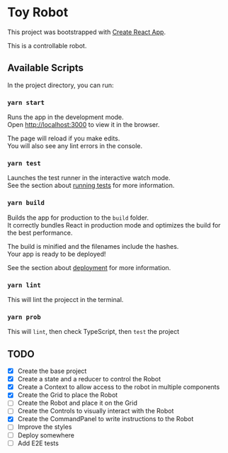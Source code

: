 # Toy Robot

This project was bootstrapped with [Create React App](https://github.com/facebook/create-react-app).

This is a controllable robot.

## Available Scripts

In the project directory, you can run:

### `yarn start`

Runs the app in the development mode.\
Open [http://localhost:3000](http://localhost:3000) to view it in the browser.

The page will reload if you make edits.\
You will also see any lint errors in the console.

### `yarn test`

Launches the test runner in the interactive watch mode.\
See the section about [running tests](https://facebook.github.io/create-react-app/docs/running-tests) for more information.

### `yarn build`

Builds the app for production to the `build` folder.\
It correctly bundles React in production mode and optimizes the build for the best performance.

The build is minified and the filenames include the hashes.\
Your app is ready to be deployed!

See the section about [deployment](https://facebook.github.io/create-react-app/docs/deployment) for more information.

### `yarn lint`

This will lint the projecct in the terminal.

### `yarn prob`

This will `lint`, then check TypeScript, then `test` the project

## TODO

* [x] Create the base project
* [x] Create a state and a reducer to control the Robot
* [x] Create a Context to allow access to the robot in multiple components
* [x] Create the Grid to place the Robot
* [ ] Create the Robot and place it on the Grid
* [ ] Create the Controls to visually interact with the Robot
* [x] Create the CommandPanel to write instructions to the Robot
* [ ] Improve the styles
* [ ] Deploy somewhere
* [ ] Add E2E tests
